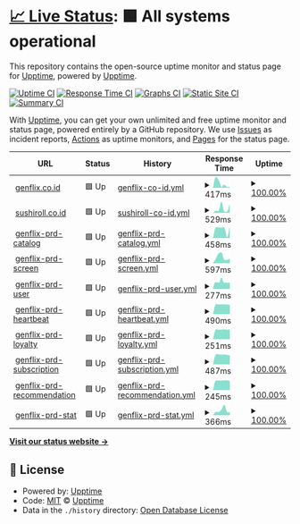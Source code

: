 # [📈 Live Status](https://upptime.github.io/upptime): <!--live status--> **🟩 All systems operational**

This repository contains the open-source uptime monitor and status page for [Upptime](https://upptime.js.org), powered by [Upptime](https://github.com/upptime/upptime).

[![Uptime CI](https://github.com/zurgnflx/uptime/workflows/Uptime%20CI/badge.svg)](https://github.com/zurgnflx/uptime/actions?query=workflow%3A%22Uptime+CI%22)
[![Response Time CI](https://github.com/zurgnflx/uptime/workflows/Response%20Time%20CI/badge.svg)](https://github.com/zurgnflx/uptime/actions?query=workflow%3A%22Response+Time+CI%22)
[![Graphs CI](https://github.com/zurgnflx/uptime/workflows/Graphs%20CI/badge.svg)](https://github.com/zurgnflx/uptime/actions?query=workflow%3A%22Graphs+CI%22)
[![Static Site CI](https://github.com/zurgnflx/uptime/workflows/Static%20Site%20CI/badge.svg)](https://github.com/zurgnflx/uptime/actions?query=workflow%3A%22Static+Site+CI%22)
[![Summary CI](https://github.com/zurgnflx/uptime/workflows/Summary%20CI/badge.svg)](https://github.com/zurgnflx/uptime/actions?query=workflow%3A%22Summary+CI%22)

With [Upptime](https://upptime.js.org), you can get your own unlimited and free uptime monitor and status page, powered entirely by a GitHub repository. We use [Issues](https://github.com/upptime/upptime/issues) as incident reports, [Actions](https://github.com/zurgnflx/uptime/actions) as uptime monitors, and [Pages](https://upptime.github.io/upptime) for the status page.

<!--start: status pages-->
<!-- This summary is generated by Upptime (https://github.com/upptime/upptime) -->
<!-- Do not edit this manually, your changes will be overwritten -->
<!-- prettier-ignore -->
| URL | Status | History | Response Time | Uptime |
| --- | ------ | ------- | ------------- | ------ |
| <img alt="" src="https://icons.duckduckgo.com/ip3/genflix.co.id.ico" height="13"> [genflix.co.id](https://genflix.co.id) | 🟩 Up | [genflix-co-id.yml](https://github.com/zurgnflx/uptime/commits/HEAD/history/genflix-co-id.yml) | <details><summary><img alt="Response time graph" src="./graphs/genflix-co-id/response-time-week.png" height="20"> 417ms</summary><br><a href="https://zurgnflx.github.io/uptime/history/genflix-co-id"><img alt="Response time 511" src="https://img.shields.io/endpoint?url=https%3A%2F%2Fraw.githubusercontent.com%2Fzurgnflx%2Fuptime%2FHEAD%2Fapi%2Fgenflix-co-id%2Fresponse-time.json"></a><br><a href="https://zurgnflx.github.io/uptime/history/genflix-co-id"><img alt="24-hour response time 257" src="https://img.shields.io/endpoint?url=https%3A%2F%2Fraw.githubusercontent.com%2Fzurgnflx%2Fuptime%2FHEAD%2Fapi%2Fgenflix-co-id%2Fresponse-time-day.json"></a><br><a href="https://zurgnflx.github.io/uptime/history/genflix-co-id"><img alt="7-day response time 417" src="https://img.shields.io/endpoint?url=https%3A%2F%2Fraw.githubusercontent.com%2Fzurgnflx%2Fuptime%2FHEAD%2Fapi%2Fgenflix-co-id%2Fresponse-time-week.json"></a><br><a href="https://zurgnflx.github.io/uptime/history/genflix-co-id"><img alt="30-day response time 482" src="https://img.shields.io/endpoint?url=https%3A%2F%2Fraw.githubusercontent.com%2Fzurgnflx%2Fuptime%2FHEAD%2Fapi%2Fgenflix-co-id%2Fresponse-time-month.json"></a><br><a href="https://zurgnflx.github.io/uptime/history/genflix-co-id"><img alt="1-year response time 511" src="https://img.shields.io/endpoint?url=https%3A%2F%2Fraw.githubusercontent.com%2Fzurgnflx%2Fuptime%2FHEAD%2Fapi%2Fgenflix-co-id%2Fresponse-time-year.json"></a></details> | <details><summary><a href="https://zurgnflx.github.io/uptime/history/genflix-co-id">100.00%</a></summary><a href="https://zurgnflx.github.io/uptime/history/genflix-co-id"><img alt="All-time uptime 99.88%" src="https://img.shields.io/endpoint?url=https%3A%2F%2Fraw.githubusercontent.com%2Fzurgnflx%2Fuptime%2FHEAD%2Fapi%2Fgenflix-co-id%2Fuptime.json"></a><br><a href="https://zurgnflx.github.io/uptime/history/genflix-co-id"><img alt="24-hour uptime 100.00%" src="https://img.shields.io/endpoint?url=https%3A%2F%2Fraw.githubusercontent.com%2Fzurgnflx%2Fuptime%2FHEAD%2Fapi%2Fgenflix-co-id%2Fuptime-day.json"></a><br><a href="https://zurgnflx.github.io/uptime/history/genflix-co-id"><img alt="7-day uptime 100.00%" src="https://img.shields.io/endpoint?url=https%3A%2F%2Fraw.githubusercontent.com%2Fzurgnflx%2Fuptime%2FHEAD%2Fapi%2Fgenflix-co-id%2Fuptime-week.json"></a><br><a href="https://zurgnflx.github.io/uptime/history/genflix-co-id"><img alt="30-day uptime 100.00%" src="https://img.shields.io/endpoint?url=https%3A%2F%2Fraw.githubusercontent.com%2Fzurgnflx%2Fuptime%2FHEAD%2Fapi%2Fgenflix-co-id%2Fuptime-month.json"></a><br><a href="https://zurgnflx.github.io/uptime/history/genflix-co-id"><img alt="1-year uptime 99.88%" src="https://img.shields.io/endpoint?url=https%3A%2F%2Fraw.githubusercontent.com%2Fzurgnflx%2Fuptime%2FHEAD%2Fapi%2Fgenflix-co-id%2Fuptime-year.json"></a></details>
| <img alt="" src="https://icons.duckduckgo.com/ip3/sushiroll.co.id.ico" height="13"> [sushiroll.co.id](https://sushiroll.co.id) | 🟩 Up | [sushiroll-co-id.yml](https://github.com/zurgnflx/uptime/commits/HEAD/history/sushiroll-co-id.yml) | <details><summary><img alt="Response time graph" src="./graphs/sushiroll-co-id/response-time-week.png" height="20"> 529ms</summary><br><a href="https://zurgnflx.github.io/uptime/history/sushiroll-co-id"><img alt="Response time 527" src="https://img.shields.io/endpoint?url=https%3A%2F%2Fraw.githubusercontent.com%2Fzurgnflx%2Fuptime%2FHEAD%2Fapi%2Fsushiroll-co-id%2Fresponse-time.json"></a><br><a href="https://zurgnflx.github.io/uptime/history/sushiroll-co-id"><img alt="24-hour response time 217" src="https://img.shields.io/endpoint?url=https%3A%2F%2Fraw.githubusercontent.com%2Fzurgnflx%2Fuptime%2FHEAD%2Fapi%2Fsushiroll-co-id%2Fresponse-time-day.json"></a><br><a href="https://zurgnflx.github.io/uptime/history/sushiroll-co-id"><img alt="7-day response time 529" src="https://img.shields.io/endpoint?url=https%3A%2F%2Fraw.githubusercontent.com%2Fzurgnflx%2Fuptime%2FHEAD%2Fapi%2Fsushiroll-co-id%2Fresponse-time-week.json"></a><br><a href="https://zurgnflx.github.io/uptime/history/sushiroll-co-id"><img alt="30-day response time 432" src="https://img.shields.io/endpoint?url=https%3A%2F%2Fraw.githubusercontent.com%2Fzurgnflx%2Fuptime%2FHEAD%2Fapi%2Fsushiroll-co-id%2Fresponse-time-month.json"></a><br><a href="https://zurgnflx.github.io/uptime/history/sushiroll-co-id"><img alt="1-year response time 527" src="https://img.shields.io/endpoint?url=https%3A%2F%2Fraw.githubusercontent.com%2Fzurgnflx%2Fuptime%2FHEAD%2Fapi%2Fsushiroll-co-id%2Fresponse-time-year.json"></a></details> | <details><summary><a href="https://zurgnflx.github.io/uptime/history/sushiroll-co-id">100.00%</a></summary><a href="https://zurgnflx.github.io/uptime/history/sushiroll-co-id"><img alt="All-time uptime 99.99%" src="https://img.shields.io/endpoint?url=https%3A%2F%2Fraw.githubusercontent.com%2Fzurgnflx%2Fuptime%2FHEAD%2Fapi%2Fsushiroll-co-id%2Fuptime.json"></a><br><a href="https://zurgnflx.github.io/uptime/history/sushiroll-co-id"><img alt="24-hour uptime 100.00%" src="https://img.shields.io/endpoint?url=https%3A%2F%2Fraw.githubusercontent.com%2Fzurgnflx%2Fuptime%2FHEAD%2Fapi%2Fsushiroll-co-id%2Fuptime-day.json"></a><br><a href="https://zurgnflx.github.io/uptime/history/sushiroll-co-id"><img alt="7-day uptime 100.00%" src="https://img.shields.io/endpoint?url=https%3A%2F%2Fraw.githubusercontent.com%2Fzurgnflx%2Fuptime%2FHEAD%2Fapi%2Fsushiroll-co-id%2Fuptime-week.json"></a><br><a href="https://zurgnflx.github.io/uptime/history/sushiroll-co-id"><img alt="30-day uptime 100.00%" src="https://img.shields.io/endpoint?url=https%3A%2F%2Fraw.githubusercontent.com%2Fzurgnflx%2Fuptime%2FHEAD%2Fapi%2Fsushiroll-co-id%2Fuptime-month.json"></a><br><a href="https://zurgnflx.github.io/uptime/history/sushiroll-co-id"><img alt="1-year uptime 99.99%" src="https://img.shields.io/endpoint?url=https%3A%2F%2Fraw.githubusercontent.com%2Fzurgnflx%2Fuptime%2FHEAD%2Fapi%2Fsushiroll-co-id%2Fuptime-year.json"></a></details>
| <img alt="" src="https://icons.duckduckgo.com/ip3/d3l63rih9mbuez.cloudfront.net.ico" height="13"> [genflix-prd-catalog](https://d3l63rih9mbuez.cloudfront.net/catalog/v1.0/) | 🟩 Up | [genflix-prd-catalog.yml](https://github.com/zurgnflx/uptime/commits/HEAD/history/genflix-prd-catalog.yml) | <details><summary><img alt="Response time graph" src="./graphs/genflix-prd-catalog/response-time-week.png" height="20"> 458ms</summary><br><a href="https://zurgnflx.github.io/uptime/history/genflix-prd-catalog"><img alt="Response time 469" src="https://img.shields.io/endpoint?url=https%3A%2F%2Fraw.githubusercontent.com%2Fzurgnflx%2Fuptime%2FHEAD%2Fapi%2Fgenflix-prd-catalog%2Fresponse-time.json"></a><br><a href="https://zurgnflx.github.io/uptime/history/genflix-prd-catalog"><img alt="24-hour response time 468" src="https://img.shields.io/endpoint?url=https%3A%2F%2Fraw.githubusercontent.com%2Fzurgnflx%2Fuptime%2FHEAD%2Fapi%2Fgenflix-prd-catalog%2Fresponse-time-day.json"></a><br><a href="https://zurgnflx.github.io/uptime/history/genflix-prd-catalog"><img alt="7-day response time 458" src="https://img.shields.io/endpoint?url=https%3A%2F%2Fraw.githubusercontent.com%2Fzurgnflx%2Fuptime%2FHEAD%2Fapi%2Fgenflix-prd-catalog%2Fresponse-time-week.json"></a><br><a href="https://zurgnflx.github.io/uptime/history/genflix-prd-catalog"><img alt="30-day response time 340" src="https://img.shields.io/endpoint?url=https%3A%2F%2Fraw.githubusercontent.com%2Fzurgnflx%2Fuptime%2FHEAD%2Fapi%2Fgenflix-prd-catalog%2Fresponse-time-month.json"></a><br><a href="https://zurgnflx.github.io/uptime/history/genflix-prd-catalog"><img alt="1-year response time 469" src="https://img.shields.io/endpoint?url=https%3A%2F%2Fraw.githubusercontent.com%2Fzurgnflx%2Fuptime%2FHEAD%2Fapi%2Fgenflix-prd-catalog%2Fresponse-time-year.json"></a></details> | <details><summary><a href="https://zurgnflx.github.io/uptime/history/genflix-prd-catalog">100.00%</a></summary><a href="https://zurgnflx.github.io/uptime/history/genflix-prd-catalog"><img alt="All-time uptime 99.99%" src="https://img.shields.io/endpoint?url=https%3A%2F%2Fraw.githubusercontent.com%2Fzurgnflx%2Fuptime%2FHEAD%2Fapi%2Fgenflix-prd-catalog%2Fuptime.json"></a><br><a href="https://zurgnflx.github.io/uptime/history/genflix-prd-catalog"><img alt="24-hour uptime 100.00%" src="https://img.shields.io/endpoint?url=https%3A%2F%2Fraw.githubusercontent.com%2Fzurgnflx%2Fuptime%2FHEAD%2Fapi%2Fgenflix-prd-catalog%2Fuptime-day.json"></a><br><a href="https://zurgnflx.github.io/uptime/history/genflix-prd-catalog"><img alt="7-day uptime 100.00%" src="https://img.shields.io/endpoint?url=https%3A%2F%2Fraw.githubusercontent.com%2Fzurgnflx%2Fuptime%2FHEAD%2Fapi%2Fgenflix-prd-catalog%2Fuptime-week.json"></a><br><a href="https://zurgnflx.github.io/uptime/history/genflix-prd-catalog"><img alt="30-day uptime 100.00%" src="https://img.shields.io/endpoint?url=https%3A%2F%2Fraw.githubusercontent.com%2Fzurgnflx%2Fuptime%2FHEAD%2Fapi%2Fgenflix-prd-catalog%2Fuptime-month.json"></a><br><a href="https://zurgnflx.github.io/uptime/history/genflix-prd-catalog"><img alt="1-year uptime 99.99%" src="https://img.shields.io/endpoint?url=https%3A%2F%2Fraw.githubusercontent.com%2Fzurgnflx%2Fuptime%2FHEAD%2Fapi%2Fgenflix-prd-catalog%2Fuptime-year.json"></a></details>
| <img alt="" src="https://icons.duckduckgo.com/ip3/prd.genflix.co.id.ico" height="13"> [genflix-prd-screen](https://prd.genflix.co.id/screen/v1.0/) | 🟩 Up | [genflix-prd-screen.yml](https://github.com/zurgnflx/uptime/commits/HEAD/history/genflix-prd-screen.yml) | <details><summary><img alt="Response time graph" src="./graphs/genflix-prd-screen/response-time-week.png" height="20"> 597ms</summary><br><a href="https://zurgnflx.github.io/uptime/history/genflix-prd-screen"><img alt="Response time 268" src="https://img.shields.io/endpoint?url=https%3A%2F%2Fraw.githubusercontent.com%2Fzurgnflx%2Fuptime%2FHEAD%2Fapi%2Fgenflix-prd-screen%2Fresponse-time.json"></a><br><a href="https://zurgnflx.github.io/uptime/history/genflix-prd-screen"><img alt="24-hour response time 226" src="https://img.shields.io/endpoint?url=https%3A%2F%2Fraw.githubusercontent.com%2Fzurgnflx%2Fuptime%2FHEAD%2Fapi%2Fgenflix-prd-screen%2Fresponse-time-day.json"></a><br><a href="https://zurgnflx.github.io/uptime/history/genflix-prd-screen"><img alt="7-day response time 597" src="https://img.shields.io/endpoint?url=https%3A%2F%2Fraw.githubusercontent.com%2Fzurgnflx%2Fuptime%2FHEAD%2Fapi%2Fgenflix-prd-screen%2Fresponse-time-week.json"></a><br><a href="https://zurgnflx.github.io/uptime/history/genflix-prd-screen"><img alt="30-day response time 459" src="https://img.shields.io/endpoint?url=https%3A%2F%2Fraw.githubusercontent.com%2Fzurgnflx%2Fuptime%2FHEAD%2Fapi%2Fgenflix-prd-screen%2Fresponse-time-month.json"></a><br><a href="https://zurgnflx.github.io/uptime/history/genflix-prd-screen"><img alt="1-year response time 268" src="https://img.shields.io/endpoint?url=https%3A%2F%2Fraw.githubusercontent.com%2Fzurgnflx%2Fuptime%2FHEAD%2Fapi%2Fgenflix-prd-screen%2Fresponse-time-year.json"></a></details> | <details><summary><a href="https://zurgnflx.github.io/uptime/history/genflix-prd-screen">100.00%</a></summary><a href="https://zurgnflx.github.io/uptime/history/genflix-prd-screen"><img alt="All-time uptime 99.88%" src="https://img.shields.io/endpoint?url=https%3A%2F%2Fraw.githubusercontent.com%2Fzurgnflx%2Fuptime%2FHEAD%2Fapi%2Fgenflix-prd-screen%2Fuptime.json"></a><br><a href="https://zurgnflx.github.io/uptime/history/genflix-prd-screen"><img alt="24-hour uptime 100.00%" src="https://img.shields.io/endpoint?url=https%3A%2F%2Fraw.githubusercontent.com%2Fzurgnflx%2Fuptime%2FHEAD%2Fapi%2Fgenflix-prd-screen%2Fuptime-day.json"></a><br><a href="https://zurgnflx.github.io/uptime/history/genflix-prd-screen"><img alt="7-day uptime 100.00%" src="https://img.shields.io/endpoint?url=https%3A%2F%2Fraw.githubusercontent.com%2Fzurgnflx%2Fuptime%2FHEAD%2Fapi%2Fgenflix-prd-screen%2Fuptime-week.json"></a><br><a href="https://zurgnflx.github.io/uptime/history/genflix-prd-screen"><img alt="30-day uptime 100.00%" src="https://img.shields.io/endpoint?url=https%3A%2F%2Fraw.githubusercontent.com%2Fzurgnflx%2Fuptime%2FHEAD%2Fapi%2Fgenflix-prd-screen%2Fuptime-month.json"></a><br><a href="https://zurgnflx.github.io/uptime/history/genflix-prd-screen"><img alt="1-year uptime 99.88%" src="https://img.shields.io/endpoint?url=https%3A%2F%2Fraw.githubusercontent.com%2Fzurgnflx%2Fuptime%2FHEAD%2Fapi%2Fgenflix-prd-screen%2Fuptime-year.json"></a></details>
| <img alt="" src="https://icons.duckduckgo.com/ip3/prd.genflix.co.id.ico" height="13"> [genflix-prd-user](https://prd.genflix.co.id/user/v1.0/) | 🟩 Up | [genflix-prd-user.yml](https://github.com/zurgnflx/uptime/commits/HEAD/history/genflix-prd-user.yml) | <details><summary><img alt="Response time graph" src="./graphs/genflix-prd-user/response-time-week.png" height="20"> 277ms</summary><br><a href="https://zurgnflx.github.io/uptime/history/genflix-prd-user"><img alt="Response time 794" src="https://img.shields.io/endpoint?url=https%3A%2F%2Fraw.githubusercontent.com%2Fzurgnflx%2Fuptime%2FHEAD%2Fapi%2Fgenflix-prd-user%2Fresponse-time.json"></a><br><a href="https://zurgnflx.github.io/uptime/history/genflix-prd-user"><img alt="24-hour response time 245" src="https://img.shields.io/endpoint?url=https%3A%2F%2Fraw.githubusercontent.com%2Fzurgnflx%2Fuptime%2FHEAD%2Fapi%2Fgenflix-prd-user%2Fresponse-time-day.json"></a><br><a href="https://zurgnflx.github.io/uptime/history/genflix-prd-user"><img alt="7-day response time 277" src="https://img.shields.io/endpoint?url=https%3A%2F%2Fraw.githubusercontent.com%2Fzurgnflx%2Fuptime%2FHEAD%2Fapi%2Fgenflix-prd-user%2Fresponse-time-week.json"></a><br><a href="https://zurgnflx.github.io/uptime/history/genflix-prd-user"><img alt="30-day response time 317" src="https://img.shields.io/endpoint?url=https%3A%2F%2Fraw.githubusercontent.com%2Fzurgnflx%2Fuptime%2FHEAD%2Fapi%2Fgenflix-prd-user%2Fresponse-time-month.json"></a><br><a href="https://zurgnflx.github.io/uptime/history/genflix-prd-user"><img alt="1-year response time 794" src="https://img.shields.io/endpoint?url=https%3A%2F%2Fraw.githubusercontent.com%2Fzurgnflx%2Fuptime%2FHEAD%2Fapi%2Fgenflix-prd-user%2Fresponse-time-year.json"></a></details> | <details><summary><a href="https://zurgnflx.github.io/uptime/history/genflix-prd-user">100.00%</a></summary><a href="https://zurgnflx.github.io/uptime/history/genflix-prd-user"><img alt="All-time uptime 99.57%" src="https://img.shields.io/endpoint?url=https%3A%2F%2Fraw.githubusercontent.com%2Fzurgnflx%2Fuptime%2FHEAD%2Fapi%2Fgenflix-prd-user%2Fuptime.json"></a><br><a href="https://zurgnflx.github.io/uptime/history/genflix-prd-user"><img alt="24-hour uptime 100.00%" src="https://img.shields.io/endpoint?url=https%3A%2F%2Fraw.githubusercontent.com%2Fzurgnflx%2Fuptime%2FHEAD%2Fapi%2Fgenflix-prd-user%2Fuptime-day.json"></a><br><a href="https://zurgnflx.github.io/uptime/history/genflix-prd-user"><img alt="7-day uptime 100.00%" src="https://img.shields.io/endpoint?url=https%3A%2F%2Fraw.githubusercontent.com%2Fzurgnflx%2Fuptime%2FHEAD%2Fapi%2Fgenflix-prd-user%2Fuptime-week.json"></a><br><a href="https://zurgnflx.github.io/uptime/history/genflix-prd-user"><img alt="30-day uptime 100.00%" src="https://img.shields.io/endpoint?url=https%3A%2F%2Fraw.githubusercontent.com%2Fzurgnflx%2Fuptime%2FHEAD%2Fapi%2Fgenflix-prd-user%2Fuptime-month.json"></a><br><a href="https://zurgnflx.github.io/uptime/history/genflix-prd-user"><img alt="1-year uptime 99.57%" src="https://img.shields.io/endpoint?url=https%3A%2F%2Fraw.githubusercontent.com%2Fzurgnflx%2Fuptime%2FHEAD%2Fapi%2Fgenflix-prd-user%2Fuptime-year.json"></a></details>
| <img alt="" src="https://icons.duckduckgo.com/ip3/d3l63rih9mbuez.cloudfront.net.ico" height="13"> [genflix-prd-heartbeat](https://d3l63rih9mbuez.cloudfront.net/heartbeat/v1.0/) | 🟩 Up | [genflix-prd-heartbeat.yml](https://github.com/zurgnflx/uptime/commits/HEAD/history/genflix-prd-heartbeat.yml) | <details><summary><img alt="Response time graph" src="./graphs/genflix-prd-heartbeat/response-time-week.png" height="20"> 490ms</summary><br><a href="https://zurgnflx.github.io/uptime/history/genflix-prd-heartbeat"><img alt="Response time 454" src="https://img.shields.io/endpoint?url=https%3A%2F%2Fraw.githubusercontent.com%2Fzurgnflx%2Fuptime%2FHEAD%2Fapi%2Fgenflix-prd-heartbeat%2Fresponse-time.json"></a><br><a href="https://zurgnflx.github.io/uptime/history/genflix-prd-heartbeat"><img alt="24-hour response time 402" src="https://img.shields.io/endpoint?url=https%3A%2F%2Fraw.githubusercontent.com%2Fzurgnflx%2Fuptime%2FHEAD%2Fapi%2Fgenflix-prd-heartbeat%2Fresponse-time-day.json"></a><br><a href="https://zurgnflx.github.io/uptime/history/genflix-prd-heartbeat"><img alt="7-day response time 490" src="https://img.shields.io/endpoint?url=https%3A%2F%2Fraw.githubusercontent.com%2Fzurgnflx%2Fuptime%2FHEAD%2Fapi%2Fgenflix-prd-heartbeat%2Fresponse-time-week.json"></a><br><a href="https://zurgnflx.github.io/uptime/history/genflix-prd-heartbeat"><img alt="30-day response time 487" src="https://img.shields.io/endpoint?url=https%3A%2F%2Fraw.githubusercontent.com%2Fzurgnflx%2Fuptime%2FHEAD%2Fapi%2Fgenflix-prd-heartbeat%2Fresponse-time-month.json"></a><br><a href="https://zurgnflx.github.io/uptime/history/genflix-prd-heartbeat"><img alt="1-year response time 454" src="https://img.shields.io/endpoint?url=https%3A%2F%2Fraw.githubusercontent.com%2Fzurgnflx%2Fuptime%2FHEAD%2Fapi%2Fgenflix-prd-heartbeat%2Fresponse-time-year.json"></a></details> | <details><summary><a href="https://zurgnflx.github.io/uptime/history/genflix-prd-heartbeat">100.00%</a></summary><a href="https://zurgnflx.github.io/uptime/history/genflix-prd-heartbeat"><img alt="All-time uptime 99.66%" src="https://img.shields.io/endpoint?url=https%3A%2F%2Fraw.githubusercontent.com%2Fzurgnflx%2Fuptime%2FHEAD%2Fapi%2Fgenflix-prd-heartbeat%2Fuptime.json"></a><br><a href="https://zurgnflx.github.io/uptime/history/genflix-prd-heartbeat"><img alt="24-hour uptime 100.00%" src="https://img.shields.io/endpoint?url=https%3A%2F%2Fraw.githubusercontent.com%2Fzurgnflx%2Fuptime%2FHEAD%2Fapi%2Fgenflix-prd-heartbeat%2Fuptime-day.json"></a><br><a href="https://zurgnflx.github.io/uptime/history/genflix-prd-heartbeat"><img alt="7-day uptime 100.00%" src="https://img.shields.io/endpoint?url=https%3A%2F%2Fraw.githubusercontent.com%2Fzurgnflx%2Fuptime%2FHEAD%2Fapi%2Fgenflix-prd-heartbeat%2Fuptime-week.json"></a><br><a href="https://zurgnflx.github.io/uptime/history/genflix-prd-heartbeat"><img alt="30-day uptime 100.00%" src="https://img.shields.io/endpoint?url=https%3A%2F%2Fraw.githubusercontent.com%2Fzurgnflx%2Fuptime%2FHEAD%2Fapi%2Fgenflix-prd-heartbeat%2Fuptime-month.json"></a><br><a href="https://zurgnflx.github.io/uptime/history/genflix-prd-heartbeat"><img alt="1-year uptime 99.66%" src="https://img.shields.io/endpoint?url=https%3A%2F%2Fraw.githubusercontent.com%2Fzurgnflx%2Fuptime%2FHEAD%2Fapi%2Fgenflix-prd-heartbeat%2Fuptime-year.json"></a></details>
| <img alt="" src="https://icons.duckduckgo.com/ip3/prd.genflix.co.id.ico" height="13"> [genflix-prd-loyalty](https://prd.genflix.co.id/loyalty/v1.0/) | 🟩 Up | [genflix-prd-loyalty.yml](https://github.com/zurgnflx/uptime/commits/HEAD/history/genflix-prd-loyalty.yml) | <details><summary><img alt="Response time graph" src="./graphs/genflix-prd-loyalty/response-time-week.png" height="20"> 251ms</summary><br><a href="https://zurgnflx.github.io/uptime/history/genflix-prd-loyalty"><img alt="Response time 377" src="https://img.shields.io/endpoint?url=https%3A%2F%2Fraw.githubusercontent.com%2Fzurgnflx%2Fuptime%2FHEAD%2Fapi%2Fgenflix-prd-loyalty%2Fresponse-time.json"></a><br><a href="https://zurgnflx.github.io/uptime/history/genflix-prd-loyalty"><img alt="24-hour response time 230" src="https://img.shields.io/endpoint?url=https%3A%2F%2Fraw.githubusercontent.com%2Fzurgnflx%2Fuptime%2FHEAD%2Fapi%2Fgenflix-prd-loyalty%2Fresponse-time-day.json"></a><br><a href="https://zurgnflx.github.io/uptime/history/genflix-prd-loyalty"><img alt="7-day response time 251" src="https://img.shields.io/endpoint?url=https%3A%2F%2Fraw.githubusercontent.com%2Fzurgnflx%2Fuptime%2FHEAD%2Fapi%2Fgenflix-prd-loyalty%2Fresponse-time-week.json"></a><br><a href="https://zurgnflx.github.io/uptime/history/genflix-prd-loyalty"><img alt="30-day response time 249" src="https://img.shields.io/endpoint?url=https%3A%2F%2Fraw.githubusercontent.com%2Fzurgnflx%2Fuptime%2FHEAD%2Fapi%2Fgenflix-prd-loyalty%2Fresponse-time-month.json"></a><br><a href="https://zurgnflx.github.io/uptime/history/genflix-prd-loyalty"><img alt="1-year response time 377" src="https://img.shields.io/endpoint?url=https%3A%2F%2Fraw.githubusercontent.com%2Fzurgnflx%2Fuptime%2FHEAD%2Fapi%2Fgenflix-prd-loyalty%2Fresponse-time-year.json"></a></details> | <details><summary><a href="https://zurgnflx.github.io/uptime/history/genflix-prd-loyalty">100.00%</a></summary><a href="https://zurgnflx.github.io/uptime/history/genflix-prd-loyalty"><img alt="All-time uptime 86.06%" src="https://img.shields.io/endpoint?url=https%3A%2F%2Fraw.githubusercontent.com%2Fzurgnflx%2Fuptime%2FHEAD%2Fapi%2Fgenflix-prd-loyalty%2Fuptime.json"></a><br><a href="https://zurgnflx.github.io/uptime/history/genflix-prd-loyalty"><img alt="24-hour uptime 100.00%" src="https://img.shields.io/endpoint?url=https%3A%2F%2Fraw.githubusercontent.com%2Fzurgnflx%2Fuptime%2FHEAD%2Fapi%2Fgenflix-prd-loyalty%2Fuptime-day.json"></a><br><a href="https://zurgnflx.github.io/uptime/history/genflix-prd-loyalty"><img alt="7-day uptime 100.00%" src="https://img.shields.io/endpoint?url=https%3A%2F%2Fraw.githubusercontent.com%2Fzurgnflx%2Fuptime%2FHEAD%2Fapi%2Fgenflix-prd-loyalty%2Fuptime-week.json"></a><br><a href="https://zurgnflx.github.io/uptime/history/genflix-prd-loyalty"><img alt="30-day uptime 100.00%" src="https://img.shields.io/endpoint?url=https%3A%2F%2Fraw.githubusercontent.com%2Fzurgnflx%2Fuptime%2FHEAD%2Fapi%2Fgenflix-prd-loyalty%2Fuptime-month.json"></a><br><a href="https://zurgnflx.github.io/uptime/history/genflix-prd-loyalty"><img alt="1-year uptime 86.06%" src="https://img.shields.io/endpoint?url=https%3A%2F%2Fraw.githubusercontent.com%2Fzurgnflx%2Fuptime%2FHEAD%2Fapi%2Fgenflix-prd-loyalty%2Fuptime-year.json"></a></details>
| <img alt="" src="https://icons.duckduckgo.com/ip3/d3l63rih9mbuez.cloudfront.net.ico" height="13"> [genflix-prd-subscription](https://d3l63rih9mbuez.cloudfront.net/subscription/v1.0/) | 🟩 Up | [genflix-prd-subscription.yml](https://github.com/zurgnflx/uptime/commits/HEAD/history/genflix-prd-subscription.yml) | <details><summary><img alt="Response time graph" src="./graphs/genflix-prd-subscription/response-time-week.png" height="20"> 487ms</summary><br><a href="https://zurgnflx.github.io/uptime/history/genflix-prd-subscription"><img alt="Response time 452" src="https://img.shields.io/endpoint?url=https%3A%2F%2Fraw.githubusercontent.com%2Fzurgnflx%2Fuptime%2FHEAD%2Fapi%2Fgenflix-prd-subscription%2Fresponse-time.json"></a><br><a href="https://zurgnflx.github.io/uptime/history/genflix-prd-subscription"><img alt="24-hour response time 376" src="https://img.shields.io/endpoint?url=https%3A%2F%2Fraw.githubusercontent.com%2Fzurgnflx%2Fuptime%2FHEAD%2Fapi%2Fgenflix-prd-subscription%2Fresponse-time-day.json"></a><br><a href="https://zurgnflx.github.io/uptime/history/genflix-prd-subscription"><img alt="7-day response time 487" src="https://img.shields.io/endpoint?url=https%3A%2F%2Fraw.githubusercontent.com%2Fzurgnflx%2Fuptime%2FHEAD%2Fapi%2Fgenflix-prd-subscription%2Fresponse-time-week.json"></a><br><a href="https://zurgnflx.github.io/uptime/history/genflix-prd-subscription"><img alt="30-day response time 492" src="https://img.shields.io/endpoint?url=https%3A%2F%2Fraw.githubusercontent.com%2Fzurgnflx%2Fuptime%2FHEAD%2Fapi%2Fgenflix-prd-subscription%2Fresponse-time-month.json"></a><br><a href="https://zurgnflx.github.io/uptime/history/genflix-prd-subscription"><img alt="1-year response time 452" src="https://img.shields.io/endpoint?url=https%3A%2F%2Fraw.githubusercontent.com%2Fzurgnflx%2Fuptime%2FHEAD%2Fapi%2Fgenflix-prd-subscription%2Fresponse-time-year.json"></a></details> | <details><summary><a href="https://zurgnflx.github.io/uptime/history/genflix-prd-subscription">100.00%</a></summary><a href="https://zurgnflx.github.io/uptime/history/genflix-prd-subscription"><img alt="All-time uptime 99.66%" src="https://img.shields.io/endpoint?url=https%3A%2F%2Fraw.githubusercontent.com%2Fzurgnflx%2Fuptime%2FHEAD%2Fapi%2Fgenflix-prd-subscription%2Fuptime.json"></a><br><a href="https://zurgnflx.github.io/uptime/history/genflix-prd-subscription"><img alt="24-hour uptime 100.00%" src="https://img.shields.io/endpoint?url=https%3A%2F%2Fraw.githubusercontent.com%2Fzurgnflx%2Fuptime%2FHEAD%2Fapi%2Fgenflix-prd-subscription%2Fuptime-day.json"></a><br><a href="https://zurgnflx.github.io/uptime/history/genflix-prd-subscription"><img alt="7-day uptime 100.00%" src="https://img.shields.io/endpoint?url=https%3A%2F%2Fraw.githubusercontent.com%2Fzurgnflx%2Fuptime%2FHEAD%2Fapi%2Fgenflix-prd-subscription%2Fuptime-week.json"></a><br><a href="https://zurgnflx.github.io/uptime/history/genflix-prd-subscription"><img alt="30-day uptime 100.00%" src="https://img.shields.io/endpoint?url=https%3A%2F%2Fraw.githubusercontent.com%2Fzurgnflx%2Fuptime%2FHEAD%2Fapi%2Fgenflix-prd-subscription%2Fuptime-month.json"></a><br><a href="https://zurgnflx.github.io/uptime/history/genflix-prd-subscription"><img alt="1-year uptime 99.66%" src="https://img.shields.io/endpoint?url=https%3A%2F%2Fraw.githubusercontent.com%2Fzurgnflx%2Fuptime%2FHEAD%2Fapi%2Fgenflix-prd-subscription%2Fuptime-year.json"></a></details>
| <img alt="" src="https://icons.duckduckgo.com/ip3/prd.genflix.co.id.ico" height="13"> [genflix-prd-recommendation](https://prd.genflix.co.id/recommendation/v1.0/) | 🟩 Up | [genflix-prd-recommendation.yml](https://github.com/zurgnflx/uptime/commits/HEAD/history/genflix-prd-recommendation.yml) | <details><summary><img alt="Response time graph" src="./graphs/genflix-prd-recommendation/response-time-week.png" height="20"> 245ms</summary><br><a href="https://zurgnflx.github.io/uptime/history/genflix-prd-recommendation"><img alt="Response time 337" src="https://img.shields.io/endpoint?url=https%3A%2F%2Fraw.githubusercontent.com%2Fzurgnflx%2Fuptime%2FHEAD%2Fapi%2Fgenflix-prd-recommendation%2Fresponse-time.json"></a><br><a href="https://zurgnflx.github.io/uptime/history/genflix-prd-recommendation"><img alt="24-hour response time 212" src="https://img.shields.io/endpoint?url=https%3A%2F%2Fraw.githubusercontent.com%2Fzurgnflx%2Fuptime%2FHEAD%2Fapi%2Fgenflix-prd-recommendation%2Fresponse-time-day.json"></a><br><a href="https://zurgnflx.github.io/uptime/history/genflix-prd-recommendation"><img alt="7-day response time 245" src="https://img.shields.io/endpoint?url=https%3A%2F%2Fraw.githubusercontent.com%2Fzurgnflx%2Fuptime%2FHEAD%2Fapi%2Fgenflix-prd-recommendation%2Fresponse-time-week.json"></a><br><a href="https://zurgnflx.github.io/uptime/history/genflix-prd-recommendation"><img alt="30-day response time 245" src="https://img.shields.io/endpoint?url=https%3A%2F%2Fraw.githubusercontent.com%2Fzurgnflx%2Fuptime%2FHEAD%2Fapi%2Fgenflix-prd-recommendation%2Fresponse-time-month.json"></a><br><a href="https://zurgnflx.github.io/uptime/history/genflix-prd-recommendation"><img alt="1-year response time 337" src="https://img.shields.io/endpoint?url=https%3A%2F%2Fraw.githubusercontent.com%2Fzurgnflx%2Fuptime%2FHEAD%2Fapi%2Fgenflix-prd-recommendation%2Fresponse-time-year.json"></a></details> | <details><summary><a href="https://zurgnflx.github.io/uptime/history/genflix-prd-recommendation">100.00%</a></summary><a href="https://zurgnflx.github.io/uptime/history/genflix-prd-recommendation"><img alt="All-time uptime 99.82%" src="https://img.shields.io/endpoint?url=https%3A%2F%2Fraw.githubusercontent.com%2Fzurgnflx%2Fuptime%2FHEAD%2Fapi%2Fgenflix-prd-recommendation%2Fuptime.json"></a><br><a href="https://zurgnflx.github.io/uptime/history/genflix-prd-recommendation"><img alt="24-hour uptime 100.00%" src="https://img.shields.io/endpoint?url=https%3A%2F%2Fraw.githubusercontent.com%2Fzurgnflx%2Fuptime%2FHEAD%2Fapi%2Fgenflix-prd-recommendation%2Fuptime-day.json"></a><br><a href="https://zurgnflx.github.io/uptime/history/genflix-prd-recommendation"><img alt="7-day uptime 100.00%" src="https://img.shields.io/endpoint?url=https%3A%2F%2Fraw.githubusercontent.com%2Fzurgnflx%2Fuptime%2FHEAD%2Fapi%2Fgenflix-prd-recommendation%2Fuptime-week.json"></a><br><a href="https://zurgnflx.github.io/uptime/history/genflix-prd-recommendation"><img alt="30-day uptime 100.00%" src="https://img.shields.io/endpoint?url=https%3A%2F%2Fraw.githubusercontent.com%2Fzurgnflx%2Fuptime%2FHEAD%2Fapi%2Fgenflix-prd-recommendation%2Fuptime-month.json"></a><br><a href="https://zurgnflx.github.io/uptime/history/genflix-prd-recommendation"><img alt="1-year uptime 99.82%" src="https://img.shields.io/endpoint?url=https%3A%2F%2Fraw.githubusercontent.com%2Fzurgnflx%2Fuptime%2FHEAD%2Fapi%2Fgenflix-prd-recommendation%2Fuptime-year.json"></a></details>
| <img alt="" src="https://icons.duckduckgo.com/ip3/prd.genflix.co.id.ico" height="13"> [genflix-prd-stat](https://prd.genflix.co.id/stat/v1.0/) | 🟩 Up | [genflix-prd-stat.yml](https://github.com/zurgnflx/uptime/commits/HEAD/history/genflix-prd-stat.yml) | <details><summary><img alt="Response time graph" src="./graphs/genflix-prd-stat/response-time-week.png" height="20"> 366ms</summary><br><a href="https://zurgnflx.github.io/uptime/history/genflix-prd-stat"><img alt="Response time 259" src="https://img.shields.io/endpoint?url=https%3A%2F%2Fraw.githubusercontent.com%2Fzurgnflx%2Fuptime%2FHEAD%2Fapi%2Fgenflix-prd-stat%2Fresponse-time.json"></a><br><a href="https://zurgnflx.github.io/uptime/history/genflix-prd-stat"><img alt="24-hour response time 203" src="https://img.shields.io/endpoint?url=https%3A%2F%2Fraw.githubusercontent.com%2Fzurgnflx%2Fuptime%2FHEAD%2Fapi%2Fgenflix-prd-stat%2Fresponse-time-day.json"></a><br><a href="https://zurgnflx.github.io/uptime/history/genflix-prd-stat"><img alt="7-day response time 366" src="https://img.shields.io/endpoint?url=https%3A%2F%2Fraw.githubusercontent.com%2Fzurgnflx%2Fuptime%2FHEAD%2Fapi%2Fgenflix-prd-stat%2Fresponse-time-week.json"></a><br><a href="https://zurgnflx.github.io/uptime/history/genflix-prd-stat"><img alt="30-day response time 294" src="https://img.shields.io/endpoint?url=https%3A%2F%2Fraw.githubusercontent.com%2Fzurgnflx%2Fuptime%2FHEAD%2Fapi%2Fgenflix-prd-stat%2Fresponse-time-month.json"></a><br><a href="https://zurgnflx.github.io/uptime/history/genflix-prd-stat"><img alt="1-year response time 259" src="https://img.shields.io/endpoint?url=https%3A%2F%2Fraw.githubusercontent.com%2Fzurgnflx%2Fuptime%2FHEAD%2Fapi%2Fgenflix-prd-stat%2Fresponse-time-year.json"></a></details> | <details><summary><a href="https://zurgnflx.github.io/uptime/history/genflix-prd-stat">100.00%</a></summary><a href="https://zurgnflx.github.io/uptime/history/genflix-prd-stat"><img alt="All-time uptime 33.51%" src="https://img.shields.io/endpoint?url=https%3A%2F%2Fraw.githubusercontent.com%2Fzurgnflx%2Fuptime%2FHEAD%2Fapi%2Fgenflix-prd-stat%2Fuptime.json"></a><br><a href="https://zurgnflx.github.io/uptime/history/genflix-prd-stat"><img alt="24-hour uptime 100.00%" src="https://img.shields.io/endpoint?url=https%3A%2F%2Fraw.githubusercontent.com%2Fzurgnflx%2Fuptime%2FHEAD%2Fapi%2Fgenflix-prd-stat%2Fuptime-day.json"></a><br><a href="https://zurgnflx.github.io/uptime/history/genflix-prd-stat"><img alt="7-day uptime 100.00%" src="https://img.shields.io/endpoint?url=https%3A%2F%2Fraw.githubusercontent.com%2Fzurgnflx%2Fuptime%2FHEAD%2Fapi%2Fgenflix-prd-stat%2Fuptime-week.json"></a><br><a href="https://zurgnflx.github.io/uptime/history/genflix-prd-stat"><img alt="30-day uptime 100.00%" src="https://img.shields.io/endpoint?url=https%3A%2F%2Fraw.githubusercontent.com%2Fzurgnflx%2Fuptime%2FHEAD%2Fapi%2Fgenflix-prd-stat%2Fuptime-month.json"></a><br><a href="https://zurgnflx.github.io/uptime/history/genflix-prd-stat"><img alt="1-year uptime 33.51%" src="https://img.shields.io/endpoint?url=https%3A%2F%2Fraw.githubusercontent.com%2Fzurgnflx%2Fuptime%2FHEAD%2Fapi%2Fgenflix-prd-stat%2Fuptime-year.json"></a></details>

<!--end: status pages-->

[**Visit our status website →**](https://upptime.github.io/upptime)

## 📄 License

- Powered by: [Upptime](https://github.com/upptime/upptime)
- Code: [MIT](./LICENSE) © [Upptime](https://upptime.js.org)
- Data in the `./history` directory: [Open Database License](https://opendatacommons.org/licenses/odbl/1-0/)
